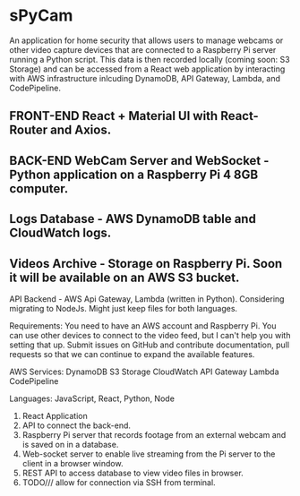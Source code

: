 # sPyCam
An application for home security that allows users to manage webcams or other video capture devices that are connected to a Raspberry Pi server running a Python script. This data is then recorded locally (coming soon: S3 Storage) and can be accessed from a React web application by interacting with AWS infrastructure inlcuding DynamoDB, API Gateway, Lambda, and CodePipeline.

FRONT-END
React + Material UI with React-Router and Axios.
----------------------------------------------------------------
BACK-END
WebCam Server and WebSocket - 
Python application on a Raspberry Pi 4 8GB computer.
----------------------------------------------------------------
Logs Database - 
AWS DynamoDB table and CloudWatch logs.
----------------------------------------------------------------
Videos Archive - 
Storage on Raspberry Pi. Soon it will be available on an AWS S3 bucket.
----------------------------------------------------------------
API Backend - 
AWS Api Gateway, Lambda (written in Python). Considering migrating to NodeJs. Might just keep files for both languages.

Requirements:
You need to have an AWS account and Raspberry Pi. You can use other devices to connect to the video feed, but I can't help you with setting that up. Submit issues on GitHub and contribute documentation, pull requests so that we can continue to expand the available features.

AWS Services:
DynamoDB
S3 Storage
CloudWatch
API Gateway
Lambda
CodePipeline

Languages:
JavaScript, React, Python, Node

1. React Application 
2. API to connect the back-end.
3. Raspberry Pi server that records footage from an external webcam and is saved on in a database.
4. Web-socket server to enable live streaming from the Pi server to the client in a browser window.
5. REST API to access database to view video files in browser.
6. TODO/// allow for connection via SSH from terminal.